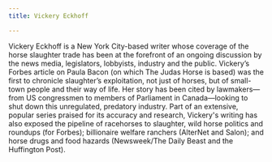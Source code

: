```yaml
---
title: Vickery Eckhoff

---
```

Vickery Eckhoff is a New York City-based writer whose coverage of the horse slaughter trade has been at the forefront of an ongoing discussion by the news media, legislators, lobbyists, industry and the public. Vickery’s Forbes article on Paula Bacon (on which The Judas Horse is based) was the first to chronicle slaughter’s exploitation, not just of horses, but of small-town people and their way of life. Her story has been cited by lawmakers—from US congressmen to members of Parliament in Canada—looking to shut down this unregulated, predatory industry. Part of an extensive, popular series praised for its accuracy and research, Vickery's writing has also exposed the pipeline of racehorses to slaughter, wild horse politics and roundups (for Forbes); billionaire welfare ranchers (AlterNet and Salon); and horse drugs and food hazards (Newsweek/The Daily Beast and the Huffington Post).